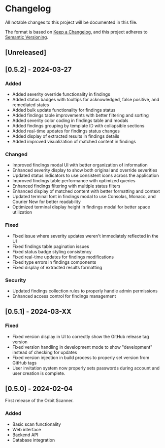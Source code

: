 # Changelog

All notable changes to this project will be documented in this file.

The format is based on [Keep a Changelog](https://keepachangelog.com/en/1.0.0/),
and this project adheres to [Semantic Versioning](https://semver.org/spec/v2.0.0.html).

## [Unreleased]

## [0.5.2] - 2024-03-27

### Added
- Added severity override functionality in findings
- Added status badges with tooltips for acknowledged, false positive, and remediated states
- Added bulk update functionality for findings status
- Added findings table improvements with better filtering and sorting
- Added severity color coding in findings table and modals
- Added findings grouping by template ID with collapsible sections
- Added real-time updates for findings status changes
- Added display of extracted results in findings details
- Added improved visualization of matched content in findings

### Changed
- Improved findings modal UI with better organization of information
- Enhanced severity display to show both original and override severities
- Updated status indicators to use consistent icons across the application
- Improved findings table performance with optimized queries
- Enhanced findings filtering with multiple status filters
- Enhanced display of matched content with better formatting and context
- Updated terminal font in findings modal to use Consolas, Monaco, and Courier New for better readability
- Optimized terminal display height in findings modal for better space utilization

### Fixed
- Fixed issue where severity updates weren't immediately reflected in the UI
- Fixed findings table pagination issues
- Fixed status badge styling consistency
- Fixed real-time updates for findings modifications
- Fixed type errors in findings components
- Fixed display of extracted results formatting

### Security
- Updated findings collection rules to properly handle admin permissions
- Enhanced access control for findings management

## [0.5.1] - 2024-03-XX

### Fixed
- Fixed version display in UI to correctly show the GitHub release tag version
- Fixed version handling in development mode to show "development" instead of checking for updates
- Fixed version injection in build process to properly set version from GitHub tags
- User invitation system now properly sets passwords during account and user creation is complete.

## [0.5.0] - 2024-02-04
First release of the Orbit Scanner.

### Added
- Basic scan functionality
- Web interface
- Backend API
- Database integration 
